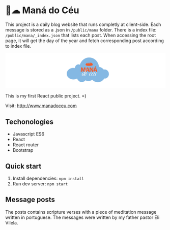 # 🍞☁ Maná do Céu
This project is a daily blog website that runs completly at client-side. Each message is stored as a .json in `/public/mana` folder.
There is a index file: `/public/mana/_index.json` that lists each post. When accessing the root page, it will get the day of the year and fetch corresponding post according to index file.

![Maná do Céu logo](https://github.com/jonatascastro12/mana-do-ceu-react/raw/master/public/mana.gif)

This is my first React public project. =)

Visit: http://www.manadoceu.com

## Techonologies
- Javascript ES6
- React
- React router
- Bootstrap 

## Quick start
1. Install dependencies: `npm install`
2. Run dev server: `npm start`

## Message posts
The posts contains scripture verses with a piece of meditation message written in portuguese.
The messages were written by my father pastor Eli Vilela.

